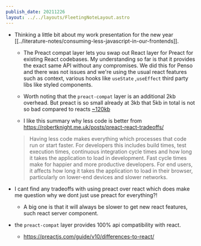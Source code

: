 ```yaml
---
publish_date: 20211226    
layout: ../../layouts/FleetingNoteLayout.astro
---
```

- Thinking a little bit about my work presentation for the new year [[../literature-notes/consuming-less-javascript-in-our-frontends]]. 
	- The Preact compat layer lets you swap out React layer for Preact for existing React codebases. My understanding so far is that it provides the exact same API without any compromises. We did this for Penso and there was not issues and we're using the usual react features such as context, various hooks like `useState` ,`useEffect` third party libs like styled components. 

   - Worth noting that the `preact-compat` layer is an additional 2kb overhead. But preact is so small already at 3kb that 5kb in total is not so bad compared to reacts [~120kb](https://bundlephobia.com/package/react-dom@17.0.2) 
   
   - I like this summary why less code is better from https://robertknight.me.uk/posts/preact-react-tradeoffs/
   
   > Having less code makes everything which processes that code  
run or start faster. For developers this includes build times, test  
execution times, continuous integration cycle times and how long  
it takes the application to load in development. Fast cycle times  
make for happier and more productive developers. For end users,  
it affects how long it takes the application to load in their browser,  
particularly on lower-end devices and slower networks.

- I cant find any tradeoffs with using preact over react which does make me question why we dont just use preact for everything?! 
	- A big one is that it will always be slower to get new react features, such react server component.

- the `preact-compat` layer provides 100% api compatibility with react.
	- https://preactjs.com/guide/v10/differences-to-react/